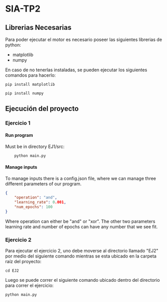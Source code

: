 # SIA-TP2

## Librerias Necesarias

Para poder ejecutar el motor es necesario poseer las siguientes librerias de python:

- matplotlib
- numpy

En caso de no tenerlas instaladas, se pueden ejecutar los siguientes comandos para hacerlo:

`pip install matplotlib`

`pip install numpy`

## Ejecución del proyecto

### Ejercicio 1

#### Run program

Must be in directory EJ1/src:

```bash
    python main.py
```

#### Manage inputs

To manage inputs there is a config.json file, where we can manage three different parameters of our program.

```json
{
    "operation": "and",
    "learning_rate": 0.001,
    "num_epochs": 100
}
```

Where operation can either be "and" or "xor".
The other two parameters learning rate and number of epochs can have any number that we see fit.

### Ejercicio 2

Para ejecutar el ejercicio 2, uno debe moverse al directorio llamado "EJ2" por medio del siguiente comando mientras se esta ubicado en la carpeta raíz del proyecto:

`cd EJ2`

Luego se puede correr el siguiente comando ubicado dentro del directorio para correr el ejercicio:

`python main.py`
